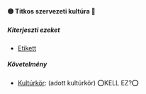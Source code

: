 #### 🟡 Titkos szervezeti kultúra 🔁

##### Kiterjeszti ezeket

- [Etikett](../kepzettsegek.vilagi/etikett.md)

##### Követelmény

- [Kultúrkör](../hatterek.kiemelt/kulturkor.md): (adott kultúrkör) ⭕KELL EZ?⭕ 

<br />
